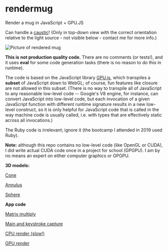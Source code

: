 # rendermug
Render a mug in JavaScript + GPU.JS

Can handle a [caustic](https://en.wikipedia.org/wiki/Caustic_(optics))! (Only in top-down view with the correct orientation relative to the light source - not visible below - contact me for more info.)

![Picture of rendered mug](https://ryandenlinger.files.wordpress.com/2021/05/rendermug-1.png)

**This is not production quality code.** There are no comments (or tests!), and it uses **eval** for some code generation tasks (there is no reason to do this in runtime).

The code is based on the JavaScript library [GPU.js](https://gpu.rocks/), which transpiles a **subset** of JavaScript down to WebGL; of course, fun features like closure are not allowed in this subset. (There is no way to transpile all of JavaScript to any reasonable low-level code -- Google's V8 engine, for instance, can convert JavaScript into low-level code, but each invocation of a given JavaScript function with different runtime signature results in a new low-level construct, so it is only helpful for JavaScript code that is called in the way machine code is usually called, i.e. with types that are effectively static across all invocations.)

The Ruby code is irrelevant; ignore it (the bootcamp I attended in 2019 used Ruby).

**Note:** although this repo contains no low-level code (like OpenGL or CUDA), I did write actual CUDA code once in a project for school (GPGPU). I am by no means an expert on either computer graphics or GPGPU.

**3D models:**

[Cone](https://github.com/ryanden2018/rendermug/blob/8e09e191a53e6ed007bb225a82d1c73402622bd4/app/assets/javascripts/Cone.js)

[Annulus](https://github.com/ryanden2018/rendermug/blob/8e09e191a53e6ed007bb225a82d1c73402622bd4/app/assets/javascripts/Annulus.js)

[Sphere](https://github.com/ryanden2018/rendermug/blob/8e09e191a53e6ed007bb225a82d1c73402622bd4/app/assets/javascripts/Sphere.js)

**App code**

[Matrix multiply](https://github.com/ryanden2018/rendermug/blob/8e09e191a53e6ed007bb225a82d1c73402622bd4/app/assets/javascripts/matmul.js)

[Main and keystroke capture](https://github.com/ryanden2018/rendermug/blob/8e09e191a53e6ed007bb225a82d1c73402622bd4/app/assets/javascripts/index.js)

[CPU render (slow!)](https://github.com/ryanden2018/rendermug/blob/8e09e191a53e6ed007bb225a82d1c73402622bd4/app/assets/javascripts/MugRenderer.js)

[GPU render](https://github.com/ryanden2018/rendermug/blob/8e09e191a53e6ed007bb225a82d1c73402622bd4/app/assets/javascripts/MugRendererGPU.js)

